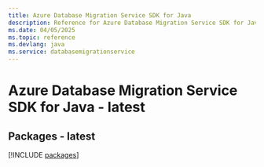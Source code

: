 ```yaml
---
title: Azure Database Migration Service SDK for Java
description: Reference for Azure Database Migration Service SDK for Java
ms.date: 04/05/2025
ms.topic: reference
ms.devlang: java
ms.service: databasemigrationservice
---
```

# Azure Database Migration Service SDK for Java - latest
## Packages - latest
[!INCLUDE [packages](database-migration-service-index.md)]
